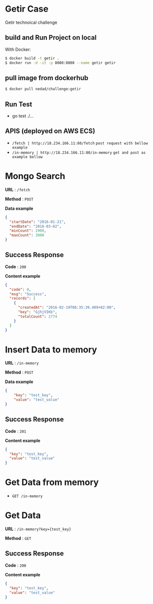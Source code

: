 # Getir Case

Getir technoical challenge

## build and Run Project on local

With Docker:

```sh
$ docker build -t getir .
$ docker run -d -it -p 8080:8080 --name getir getir
```
## pull image from dockerhub
```sh
$ docker pull nedad/challenge:getir
````
## Run Test

-  go test ./...


## APIS (deployed on AWS ECS)

- `/fetch | http://18.234.166.11:80/fetch` `post request with bellow example`
- `/in-memory | http://18.234.166.11:80/in-memory` `get and post as example bellow `



# Mongo Search

**URL** : `/fetch`

**Method** : `POST`

**Data example**

```json
{
  "startDate": "2016-01-21",
  "endDate": "2016-03-02",
  "minCount": 2900,
  "maxCount": 3000
}
```

## Success Response

**Code** : `200`

**Content example**

```json
{
  "code": 0,
  "msg": "Success",
  "records": [
    {
      "createdAt": "2016-02-19T08:35:39.409+02:00",
      "key": "GjhjVIKb",
      "totalCount": 2774
    }
  ]
}
```

# Insert Data to memory

**URL** : `/in-memory`

**Method** : `POST`

**Data example**

```json
{
    "key": "test_key",
    "value": "test_value"
}
```

## Success Response

**Code** : `201`

**Content example**

```json
{
  "key": "test_key",
  "value": "test_value"
}
```
# Get Data from memory
*  `GET /in-memory`

# Get Data
**URL** : `/in-memory?key={test_key}`

**Method** : `GET`

## Success Response

**Code** : `200`

**Content example**

```json
{
  "key": "test_key",
  "value": "test_value"
}
```
